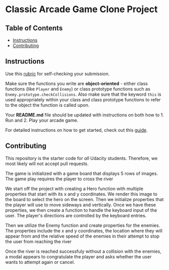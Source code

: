 # Classic Arcade Game Clone Project

## Table of Contents

- [Instructions](#instructions)
- [Contributing](#contributing)

## Instructions

Use this [rubric](https://review.udacity.com/#!/rubrics/15/view) for self-checking your submission.

Make sure the functions you write are **object-oriented** - either class functions (like `Player` and `Enemy`) or class prototype functions such as `Enemy.prototype.checkCollisions`. Also make sure that the keyword `this` is used appropriately within your class and class prototype functions to refer to the object the function is called upon.

Your **README.md** file should be updated with instructions on both how to 1. Run and 2. Play your arcade game.

For detailed instructions on how to get started, check out this [guide](https://docs.google.com/document/d/1v01aScPjSWCCWQLIpFqvg3-vXLH2e8_SZQKC8jNO0Dc/pub?embedded=true).

## Contributing

This repository is the starter code for _all_ Udacity students. Therefore, we most likely will not accept pull requests.

The game is initialized with a game board that displays 5 rows of images. The game play requires the player to cross the river

We start off the project with creating a Hero function with multiple properties that start with its x and y coordinates. We render this image to the board to select the hero on the screen. Then we initialize properties that the player will use to move sideways and vertically. Once we have these properties, we then create a function to handle the keyboard input of the user. The player's directions are controlled by the keyboard entries. 

Then we utilize the Enemy function and create properties for the enemies. The properties include the x and y coordinates, the location where they will appear from and the relative speed of the enemies in their attempt to stop the user from reaching the river

Once the river is reached successfuly without a collision with the enemies, a modal appears to congratulate the player and asks whether the user wants to attempt again or cancel.
